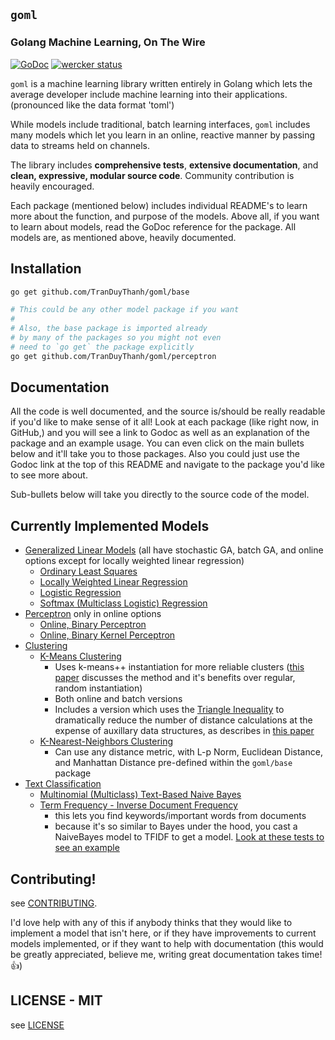 ## `goml`
### Golang Machine Learning, On The Wire

[![GoDoc](https://godoc.org/github.com/TranDuyThanh/goml?status.svg)](https://godoc.org/github.com/TranDuyThanh/goml)
[![wercker status](https://app.wercker.com/status/50a8cfa6170784809e3308941212cef4/s "wercker status")](https://app.wercker.com/project/bykey/50a8cfa6170784809e3308941212cef4)

`goml` is a machine learning library written entirely in Golang which lets the average developer include machine learning into their applications. (pronounced like the data format 'toml')

While models include traditional, batch learning interfaces, `goml` includes many models which let you learn in an online, reactive manner by passing data to streams held on channels.

The library includes **comprehensive tests**, **extensive documentation**, and **clean, expressive, modular source code**. Community contribution is heavily encouraged.

Each package (mentioned below) includes individual README's to learn more about the function, and purpose of the models. Above all, if you want to learn about models, read the GoDoc reference for the package. All models are, as mentioned above, heavily documented.

## Installation

```bash
go get github.com/TranDuyThanh/goml/base

# This could be any other model package if you want
#
# Also, the base package is imported already
# by many of the packages so you might not even
# need to `go get` the package explicitly
go get github.com/TranDuyThanh/goml/perceptron
```

## Documentation

All the code is well documented, and the source is/should be really readable if you'd like to make sense of it all! Look at each package (like right now, in GitHub,) and you will see a link to Godoc as well as an explanation of the package and an example usage. You can even click on the main bullets below and it'll take you to those packages. Also you could just use the Godoc link at the top of this README and navigate to the package you'd like to see more about.

Sub-bullets below will take you directly to the source code of the model.

## Currently Implemented Models

- [Generalized Linear Models](linear/) (all have stochastic GA, batch GA, and online options except for locally weighted linear regression)
  * [Ordinary Least Squares](linear/linear.go)
  * [Locally Weighted Linear Regression](linear/local_linear.go)
  * [Logistic Regression](linear/logistic.go)
  * [Softmax (Multiclass Logistic) Regression](linear/softmax.go)
- [Perceptron](perceptron/) only in online options
  * [Online, Binary Perceptron](perceptron/perceptron.go)
  * [Online, Binary Kernel Perceptron](perceptron/kernel_perceptron.go)
- [Clustering](cluster/)
  * [K-Means Clustering](cluster/kmeans.go)
    * Uses k-means++ instantiation for more reliable clusters ([this paper](http://ilpubs.stanford.edu:8090/778/1/2006-13.pdf) discusses the method and it's benefits over regular, random instantiation)
  	* Both online and batch versions
    * Includes a version which uses the [Triangle Inequality](https://en.wikipedia.org/wiki/Triangle_inequality) to dramatically reduce the number of distance calculations at the expense of auxillary data structures, as describes in [this paper](http://www.aaai.org/Papers/ICML/2003/ICML03-022.pdf)
  * [K-Nearest-Neighbors Clustering](cluster/knn.go)
  	* Can use any distance metric, with L-p Norm, Euclidean Distance, and Manhattan Distance pre-defined within the `goml/base` package
- [Text Classification](text/)
  * [Multinomial (Multiclass) Text-Based Naive Bayes](text/bayes.go)
  * [Term Frequency - Inverse Document Frequency](text/tfidf.go)
    * this lets you find keywords/important words from documents
    * because it's so similar to Bayes under the hood, you cast a NaiveBayes model to TFIDF to get a model. [Look at these tests to see an example](text/tfidf_test.go)

## Contributing!

see [CONTRIBUTING](CONTRIBUTING.md).

I'd love help with any of this if anybody thinks that they would like to implement a model that isn't here, or if they have improvements to current models implemented, or if they want to help with documentation (this would be greatly appreciated, believe me, writing great documentation takes time! :+1:)

## LICENSE - MIT

see [LICENSE](LICENSE)
